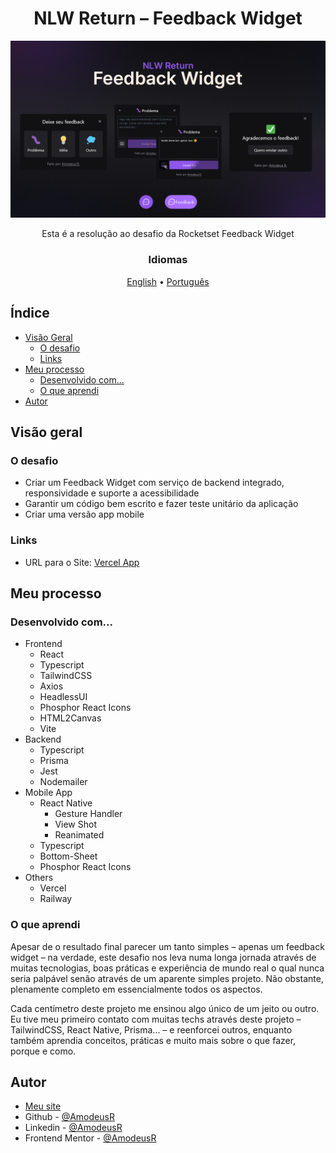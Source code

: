 <!-- markdownlint-disable MD033 -->
<h1 align="center">NLW Return – Feedback Widget</h1>

<img src="../page-models/capa-feedback-widget.png">

<p align="center">Esta é a resolução ao desafio da Rocketset Feedback Widget</p>

<h3 align="center">Idiomas</h3>
<p align="center">
  <a href="../README.md">English</a> • <a href="#">Português</a>
</p>
<!-- markdownlint-enable MD033 -->

## Índice

- [Visão Geral](#visão-geral)
  - [O desafio](#o-desafio)
  - [Links](#links)
- [Meu processo](#meu-processo)
  - [Desenvolvido com...](#desenvolvido-com)
  - [O que aprendi](#o-que-aprendi)
- [Autor](#autor)

## Visão geral

### O desafio

- Criar um Feedback Widget com serviço de backend integrado, responsividade e suporte a acessibilidade
- Garantir um código bem escrito e fazer teste unitário da aplicação
- Criar uma versão app mobile

### Links

- URL para o Site: [Vercel App](https://nlw-return-feedback-widget-pi.vercel.app/)

## Meu processo

### Desenvolvido com...

- Frontend
  - React
  - Typescript
  - TailwindCSS
  - Axios
  - HeadlessUI
  - Phosphor React Icons
  - HTML2Canvas
  - Vite
- Backend
  - Typescript
  - Prisma
  - Jest
  - Nodemailer
- Mobile App
  - React Native
    - Gesture Handler
    - View Shot
    - Reanimated
  - Typescript
  - Bottom-Sheet
  - Phosphor React Icons
- Others
  - Vercel
  - Railway

### O que aprendi

Apesar de o resultado final parecer um tanto simples – apenas um feedback widget – na verdade, este desafio nos leva numa longa jornada através de muitas tecnologias, boas práticas e experiência de mundo real o qual nunca seria palpável senão através de um aparente simples projeto. Não obstante, plenamente completo em essencialmente todos os aspectos.

Cada centímetro deste projeto me ensinou algo único de um jeito ou outro. Eu tive meu primeiro contato com muitas techs através deste projeto – TailwindCSS, React Native, Prisma... – e reenforcei outros, enquanto também aprendia conceitos, práticas e muito mais sobre o que fazer, porque e como.

## Autor

- [Meu site](https://amodeusr.pages.dev)
- Github - [@AmodeusR](https://github.com/amodeusr)
- Linkedin - [@AmodeusR](https://www.linkedin.com/in/AmodeusR)
- Frontend Mentor - [@AmodeusR](https://www.frontendmentor.io/profile/AmodeusR)
